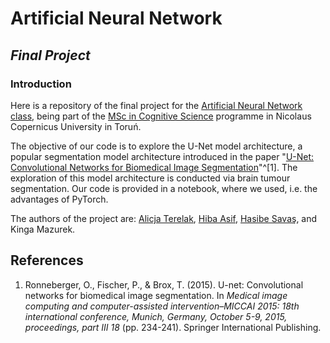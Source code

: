 # Artificial Neural Network
## _Final Project_
### Introduction
Here is a repository of the final project for the [Artificial Neural Network class](https://usosweb.umk.pl/kontroler.php?_action=katalog2/przedmioty/pokazPrzedmiot&kod=2401-CS-21-ANN-s2), being part of the [MSc in Cognitive Science](https://kognitywistyka.umk.pl/pages/cognitive_science/) programme in Nicolaus Copernicus University in Toruń.

The objective of our code is to explore the U-Net model architecture, a popular segmentation model architecture introduced in the paper "[U-Net: Convolutional Networks for Biomedical Image Segmentation](https://arxiv.org/abs/1505.04597)"^[1]. The exploration of this model architecture is conducted via brain tumour segmentation. Our code is provided in a notebook, where we used, i.e. the advantages of PyTorch.

The authors of the project are: [Alicja Terelak](https://github.com/aterelak), [Hiba Asif](https://github.com/A-Hiba), [Hasibe Savaş](https://github.com/hasibesavas), and Kinga Mazurek.


## References
1. Ronneberger, O., Fischer, P., & Brox, T. (2015). U-net: Convolutional networks for biomedical image segmentation. In _Medical image computing and computer-assisted intervention–MICCAI 2015: 18th international conference, Munich, Germany, October 5-9, 2015, proceedings, part III 18_ (pp. 234-241). Springer International Publishing.
